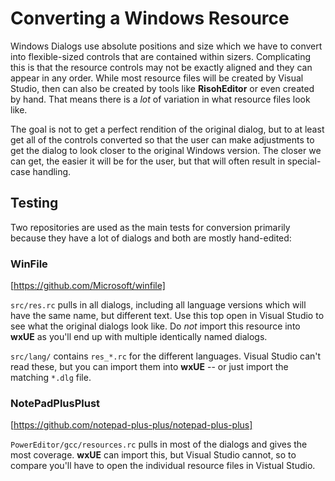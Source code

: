 # Converting a Windows Resource

Windows Dialogs use absolute positions and size which we have to convert into flexible-sized controls that are contained within sizers. Complicating this is that the resource controls may not be exactly aligned and they can appear in any order. While most resource files will be created by Visual Studio, then can also be created by tools like **RisohEditor** or even created by hand. That means there is a _lot_ of variation in what resource files look like.

The goal is not to get a perfect rendition of the original dialog, but to at least get all of the controls converted so that the user can make adjustments to get the dialog to look closer to the original Windows version. The closer we can get, the easier it will be for the user, but that will often result in special-case handling.

## Testing

Two repositories are used as the main tests for conversion primarily because they have a lot of dialogs and both are mostly hand-edited:

### WinFile

[https://github.com/Microsoft/winfile]

`src/res.rc` pulls in all dialogs, including all language versions which will have the same name, but different text. Use this top open in Visual Studio to see what the original dialogs look like. Do _not_ import this resource into **wxUE** as you'll end up with multiple identically named dialogs.

`src/lang/` contains `res_*.rc` for the different languages. Visual Studio can't read these, but you can import them into **wxUE** -- or just import the matching `*.dlg` file.

### NotePadPlusPlust

[https://github.com/notepad-plus-plus/notepad-plus-plus]

`PowerEditor/gcc/resources.rc` pulls in most of the dialogs and gives the most coverage. **wxUE** can import this, but Visual Studio cannot, so to compare you'll have to open the individual resource files in Vistual Studio.
